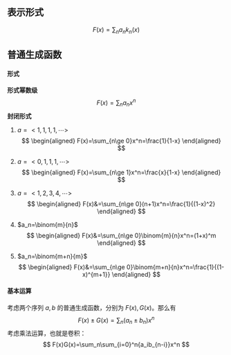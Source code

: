 ## 表示形式

$$
F(x)=\sum_na_nk_n(x)
$$

## 普通生成函数

#### 形式

**形式幂数级**
$$
F(x)=\sum_na_nx^n
$$
**封闭形式**

1. $a=<1,1,1,1,\cdots>$
   $$
   \begin{aligned}
   F(x)=\sum_{n\ge 0}x^n=\frac{1}{1-x}
   \end{aligned}
   $$
   
2. $a=<0,1,1,1,\cdots>$
   $$
   \begin{aligned}
   F(x)=\sum_{n\ge 1}x^n=\frac{x}{1-x}
   \end{aligned}
   $$
   
3. $a=<1,2,3,4,\cdots>$
   $$
   \begin{aligned}
   F(x)&=\sum_{n\ge 0}(n+1)x^n=\frac{1}{(1-x)^2}
   \end{aligned}
   $$
   
4. $a_n=\binom{m}{n}$
   $$
   \begin{aligned}
   F(x)&=\sum_{n\ge 0}\binom{m}{n}x^n=(1+x)^m
   \end{aligned}
   $$
   
5. $a_n=\binom{m+n}{m}$
   $$
   \begin{aligned}
   F(x)&=\sum_{n\ge 0}\binom{m+n}{n}x^n=\frac{1}{(1-x)^{m+1}}
   \end{aligned}
   $$


#### 基本运算

考虑两个序列 $a,b$ 的普通生成函数，分别为 $F(x),G(x)$。那么有
$$
F(x)\pm G(x)=\sum_n(a_n\pm b_n)x^n
$$
考虑乘法运算，也就是卷积：
$$
F(x)G(x)=\sum_n\sum_{i=0}^n{a_ib_{n-i}}x^n
$$
